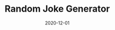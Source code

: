 ---
title: Random Joke Generator
layout: work.liquid
tags: work
tech: JS, Vanilla JS, Fetch API
link: https://randomjoke.bcrumpton.com
date: 2020-12-01
completeDate: December 2020
image: /img/random-joke.png
description: A small little project featuring the browser fetch API and async/await functions. Upon clicking the new joke button, a fetch call is made to https://official-joke-api.appspot.com/jokes/random which returns a new joke setup and punchline. The setup is displayed and some JS/CSS is used to display the joke punchline.
---